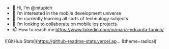 - 👋 Hi, I’m @mtupich
- 👀 I’m interested in the mobile development universe 
- 🌱 I’m currently learning all sorts of technology subjects
- 💞️ I’m looking to collaborate on mobile ios projects
- 📫 How to reach me https://www.linkedin.com/in/maria-eduarda-tupich/

<!---
mtupich/mtupich is a ✨ special ✨ repository because its `README.md` (this file) appears on your GitHub profile.
You can click the Preview link to take a look at your changes.
--->
![GitHub Stats](https://github-readme-stats.vercel.ap... &theme=radical)

